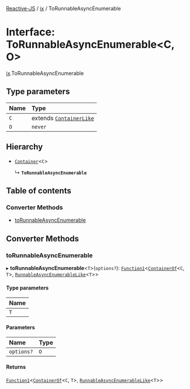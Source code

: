 [Reactive-JS](../README.md) / [ix](../modules/ix.md) / ToRunnableAsyncEnumerable

# Interface: ToRunnableAsyncEnumerable<C, O\>

[ix](../modules/ix.md).ToRunnableAsyncEnumerable

## Type parameters

| Name | Type |
| :------ | :------ |
| `C` | extends [`ContainerLike`](containers.ContainerLike.md) |
| `O` | `never` |

## Hierarchy

- [`Container`](containers.Container.md)<`C`\>

  ↳ **`ToRunnableAsyncEnumerable`**

## Table of contents

### Converter Methods

- [toRunnableAsyncEnumerable](ix.ToRunnableAsyncEnumerable.md#torunnableasyncenumerable)

## Converter Methods

### toRunnableAsyncEnumerable

▸ **toRunnableAsyncEnumerable**<`T`\>(`options?`): [`Function1`](../modules/functions.md#function1)<[`ContainerOf`](../modules/containers.md#containerof)<`C`, `T`\>, [`RunnableAsyncEnumerableLike`](ix.RunnableAsyncEnumerableLike.md)<`T`\>\>

#### Type parameters

| Name |
| :------ |
| `T` |

#### Parameters

| Name | Type |
| :------ | :------ |
| `options?` | `O` |

#### Returns

[`Function1`](../modules/functions.md#function1)<[`ContainerOf`](../modules/containers.md#containerof)<`C`, `T`\>, [`RunnableAsyncEnumerableLike`](ix.RunnableAsyncEnumerableLike.md)<`T`\>\>
